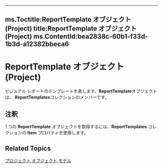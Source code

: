 

---
ms.Toctitle:ReportTemplate オブジェクト (Project)
title:ReportTemplate オブジェクト (Project)
ms.ContentId:bea2838c-60b1-f33d-1b3d-a12382bbeca6
---
# ReportTemplate オブジェクト (Project)




ビジュアル レポートのテンプレートを表します。**ReportTemplate**オブジェクトは、 **ReportTemplates**コレクションのメンバーです。

## 注釈
1 つの **ReportTemplate** オブジェクトを取得するには、**ReportTemplates** コレクションの **Item** プロパティを使用します。



## Related Topics

[プロジェクト オブジェクト モデル](900b167b-88ec-ea88-15b7-27bb90c22ac6.md)





